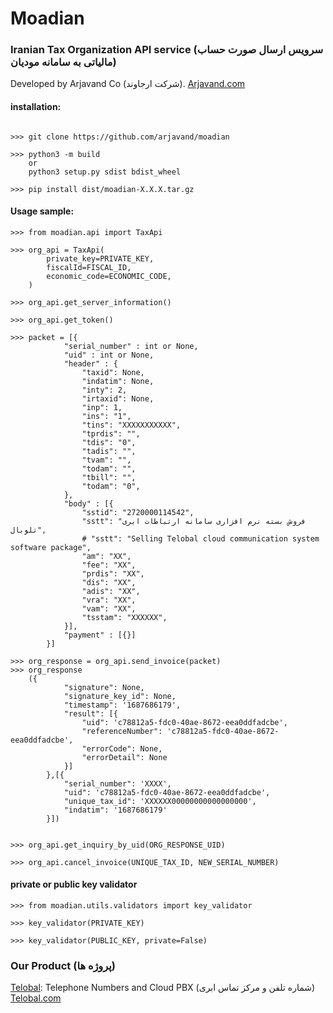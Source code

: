 # Moadian
### Iranian Tax Organization API service (سرویس ارسال صورت حساب مالیاتی به سامانه مودیان) 

Developed by Arjavand Co (شرکت ارجاوند). 
[Arjavand.com](https://www.arjavand.com/)

#### installation:
```angular2html

>>> git clone https://github.com/arjavand/moadian

>>> python3 -m build 
    or 
    python3 setup.py sdist bdist_wheel 

>>> pip install dist/moadian-X.X.X.tar.gz

```

#### Usage sample:
```angular2html
>>> from moadian.api import TaxApi

>>> org_api = TaxApi(
        private_key=PRIVATE_KEY,
        fiscalId=FISCAL_ID,
        economic_code=ECONOMIC_CODE,
    )

>>> org_api.get_server_information()

>>> org_api.get_token()

>>> packet = [{
            "serial_number" : int or None,
            "uid" : int or None,
            "header" : {
                "taxid": None,
                "indatim": None,
                "inty": 2,
                "irtaxid": None,
                "inp": 1,
                "ins": "1",
                "tins": "XXXXXXXXXXX",
                "tprdis": "",
                "tdis": "0",
                "tadis": "",
                "tvam": "",
                "todam": "",
                "tbill": "",
                "todam": "0",
            },
            "body" : [{
                "sstid": "2720000114542",
                "sstt": "فروش بسته نرم افزاری سامانه ارتباطات ابری تلوبال",
                # "sstt": "Selling Telobal cloud communication system software package",
                "am": "XX",
                "fee": "XX",
                "prdis": "XX",
                "dis": "XX",
                "adis": "XX",
                "vra": "XX",
                "vam": "XX",
                "tsstam": "XXXXXX",
            }],
            "payment" : [{}]
        }]

>>> org_response = org_api.send_invoice(packet)
>>> org_response
    ({
            "signature": None,
            "signature_key_id": None,
            "timestamp": '1687686179',
            "result": [{
                "uid": 'c78812a5-fdc0-40ae-8672-eea0ddfadcbe',
                "referenceNumber": 'c78812a5-fdc0-40ae-8672-eea0ddfadcbe',
                "errorCode": None,
                "errorDetail": None
            }]
        },[{
            "serial_number": 'XXXX',
            "uid": 'c78812a5-fdc0-40ae-8672-eea0ddfadcbe',
            "unique_tax_id": 'XXXXXX00000000000000000',
            "indatim": '1687686179'
        }])


>>> org_api.get_inquiry_by_uid(ORG_RESPONSE_UID)

>>> org_api.cancel_invoice(UNIQUE_TAX_ID, NEW_SERIAL_NUMBER)
```

#### private or public key validator
```angular2html
>>> from moadian.utils.validators import key_validator

>>> key_validator(PRIVATE_KEY)

>>> key_validator(PUBLIC_KEY, private=False)
```

### Our Product (پروژه ها)
[Telobal](https://www.telobal.com/): Telephone Numbers and Cloud PBX (شماره تلفن و مرکز تماس ابری) [Telobal.com](https://www.telobal.com/)
